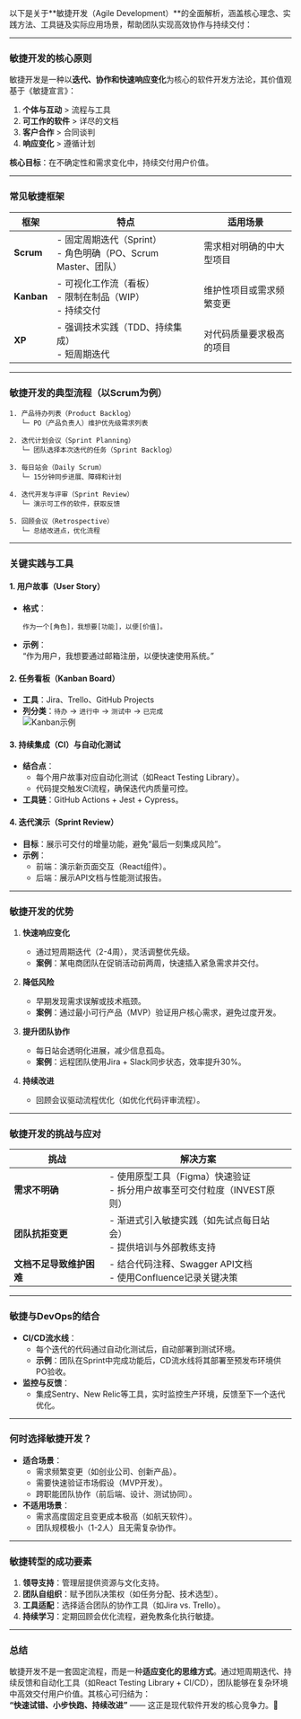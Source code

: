 以下是关于**敏捷开发（Agile Development）**的全面解析，涵盖核心理念、实践方法、工具链及实际应用场景，帮助团队实现高效协作与持续交付：

---

### **敏捷开发的核心原则**
敏捷开发是一种以**迭代、协作和快速响应变化**为核心的软件开发方法论，其价值观基于《敏捷宣言》：
1. **个体与互动** > 流程与工具  
2. **可工作的软件** > 详尽的文档  
3. **客户合作** > 合同谈判  
4. **响应变化** > 遵循计划  

**核心目标**：在不确定性和需求变化中，持续交付用户价值。

---

### **常见敏捷框架**
| 框架       | 特点                                                                 | 适用场景                   |
|------------|----------------------------------------------------------------------|---------------------------|
| **Scrum**  | - 固定周期迭代（Sprint）<br>- 角色明确（PO、Scrum Master、团队）       | 需求相对明确的中大型项目    |
| **Kanban** | - 可视化工作流（看板）<br>- 限制在制品（WIP）<br>- 持续交付            | 维护性项目或需求频繁变更    |
| **XP**     | - 强调技术实践（TDD、持续集成）<br>- 短周期迭代                       | 对代码质量要求极高的项目    |

---

### **敏捷开发的典型流程（以Scrum为例）**
```plaintext
1. 产品待办列表（Product Backlog）  
   └─ PO（产品负责人）维护优先级需求列表

2. 迭代计划会议（Sprint Planning）  
   └─ 团队选择本次迭代的任务（Sprint Backlog）

3. 每日站会（Daily Scrum）  
   └─ 15分钟同步进展、障碍和计划

4. 迭代开发与评审（Sprint Review）  
   └─ 演示可工作的软件，获取反馈

5. 回顾会议（Retrospective）  
   └─ 总结改进点，优化流程
```

---

### **关键实践与工具**
#### **1. 用户故事（User Story）**
- **格式**：  
  ```plaintext
  作为一个[角色]，我想要[功能]，以便[价值]。
  ```
- **示例**：  
  “作为用户，我想要通过邮箱注册，以便快速使用系统。”

#### **2. 任务看板（Kanban Board）**
- **工具**：Jira、Trello、GitHub Projects  
- **列分类**：`待办` → `进行中` → `测试中` → `已完成`  
  ![Kanban示例](https://via.placeholder.com/600x200?text=Kanban+Board+Example)

#### **3. 持续集成（CI）与自动化测试**
- **结合点**：  
  - 每个用户故事对应自动化测试（如React Testing Library）。  
  - 代码提交触发CI流程，确保迭代内质量可控。  
- **工具链**：GitHub Actions + Jest + Cypress。

#### **4. 迭代演示（Sprint Review）**
- **目标**：展示可交付的增量功能，避免“最后一刻集成风险”。  
- **示例**：  
  - 前端：演示新页面交互（React组件）。  
  - 后端：展示API文档与性能测试报告。

---

### **敏捷开发的优势**
1. **快速响应变化**  
   - 通过短周期迭代（2-4周），灵活调整优先级。  
   - **案例**：某电商团队在促销活动前两周，快速插入紧急需求并交付。

2. **降低风险**  
   - 早期发现需求误解或技术瓶颈。  
   - **案例**：通过最小可行产品（MVP）验证用户核心需求，避免过度开发。

3. **提升团队协作**  
   - 每日站会透明化进展，减少信息孤岛。  
   - **案例**：远程团队使用Jira + Slack同步状态，效率提升30%。

4. **持续改进**  
   - 回顾会议驱动流程优化（如优化代码评审流程）。  

---

### **敏捷开发的挑战与应对**
| 挑战                     | 解决方案                                                                 |
|--------------------------|--------------------------------------------------------------------------|
| **需求不明确**            | - 使用原型工具（Figma）快速验证<br>- 拆分用户故事至可交付粒度（INVEST原则） |
| **团队抗拒变更**          | - 渐进式引入敏捷实践（如先试点每日站会）<br>- 提供培训与外部教练支持       |
| **文档不足导致维护困难**  | - 结合代码注释、Swagger API文档<br>- 使用Confluence记录关键决策            |

---

### **敏捷与DevOps的结合**
- **CI/CD流水线**：  
  - 每个迭代的代码通过自动化测试后，自动部署到测试环境。  
  - **示例**：团队在Sprint中完成功能后，CD流水线将其部署至预发布环境供PO验收。  
- **监控与反馈**：  
  - 集成Sentry、New Relic等工具，实时监控生产环境，反馈至下一个迭代优化。  

---

### **何时选择敏捷开发？**
- **适合场景**：  
  - 需求频繁变更（如创业公司、创新产品）。  
  - 需要快速验证市场假设（MVP开发）。  
  - 跨职能团队协作（前后端、设计、测试协同）。  
- **不适用场景**：  
  - 需求高度固定且变更成本极高（如航天软件）。  
  - 团队规模极小（1-2人）且无需复杂协作。

---

### **敏捷转型的成功要素**
1. **领导支持**：管理层提供资源与文化支持。  
2. **团队自组织**：赋予团队决策权（如任务分配、技术选型）。  
3. **工具适配**：选择适合团队的协作工具（如Jira vs. Trello）。  
4. **持续学习**：定期回顾会优化流程，避免教条化执行敏捷。

---

### **总结**
敏捷开发不是一套固定流程，而是一种**适应变化的思维方式**。通过短周期迭代、持续反馈和自动化工具（如React Testing Library + CI/CD），团队能够在复杂环境中高效交付用户价值。其核心可归结为：  
**“快速试错、小步快跑、持续改进”** —— 这正是现代软件开发的核心竞争力。🚀